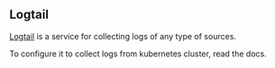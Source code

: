 ## Logtail
[Logtail](https://betterstack.com/logtail) is a service for collecting logs of any type of sources.

To configure it to collect logs from kubernetes cluster, read the docs.
